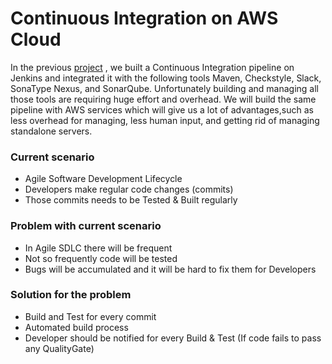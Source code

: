 # Continuous Integration on AWS Cloud

In the previous [project](https://github.com/hacizeynal/Continuous-Integration-Using-Jenkins-Nexus-Sonarqube-Slack)
, we built a Continuous Integration pipeline on Jenkins and integrated it with the following tools Maven, Checkstyle, Slack, SonaType Nexus, and SonarQube. Unfortunately building and managing all those tools are requiring huge effort and overhead. We will build the same pipeline with AWS services which will give us a lot of advantages,such as less overhead for managing, less human input, and getting rid of managing standalone servers.

### Current scenario

* Agile Software Development Lifecycle
* Developers make regular code changes (commits)
* Those commits needs to be Tested & Built regularly

### Problem with current scenario

* In Agile SDLC there will be frequent
* Not so frequently code will be tested
* Bugs will be accumulated and it will be hard to fix them for Developers

### Solution for the problem

* Build and Test for every commit 
* Automated build process 
* Developer should be notified for every Build & Test (If code fails to pass any QualityGate)



